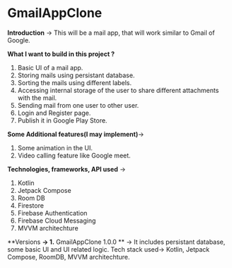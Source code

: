 # GmailAppClone

**Introduction** ->
This will be a mail app, that will work similar to Gmail of Google. 

**What I want to build in this project ?**
1. Basic UI of a mail app.
2. Storing mails using persistant database.
3. Sorting the mails using different labels.
4. Accessing internal storage of the user to share different attachments with the mail.
5. Sending mail from one user to other user.
6. Login and Register page.
7. Publish it in Google Play Store.

**Some Additional features(I may implement)**->
1. Some animation in the UI.
2. Video calling feature like Google meet.

**Technologies, frameworks, API used** ->
1. Kotlin
2. Jetpack Compose
3. Room DB
4. Firestore
5. Firebase Authentication
6. Firebase Cloud Messaging
7. MVVM architechture

**Versions **->
1.** GmailAppClone 1.0.0 ** ->
  It includes persistant database, some basic UI and UI related logic.
  Tech stack used-> Kotlin, Jetpack Compose, RoomDB, MVVM architechture.
